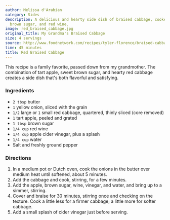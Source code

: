 ```yaml
---
author: Melissa d'Arabian
category: Sides
description: A delicious and hearty side dish of braised cabbage, cooked with apple,
  brown sugar, and red wine.
image: red_braised_cabbage.jpg
original_title: My Grandma's Braised Cabbage
size: 4 servings
source: http://www.foodnetwork.com/recipes/tyler-florence/braised-cabbage-recipe.html
time: 45 minutes
title: Red Braised Cabbage
---
```

This recipe is a family favorite, passed down from my grandmother. The combination of tart apple, sweet brown sugar, and hearty red cabbage creates a side dish that's both flavorful and satisfying.

### Ingredients

* `2 tbsp` butter
* `1` yellow onion, sliced with the grain
* `1/2` large or `1` small red cabbage, quartered, thinly sliced (core removed)
* `1` tart apple, peeled and grated
* `1 tbsp` brown sugar
* `1/4 cup` red wine
* `1/4 cup` apple cider vinegar, plus a splash
* `1/4 cup` water
* Salt and freshly ground pepper

### Directions

1. In a medium pot or Dutch oven, cook the onions in the butter over medium heat until softened, about 5 minutes.
2. Add the cabbage and cook, stirring, for a few minutes.
3. Add the apple, brown sugar, wine, vinegar, and water, and bring up to a simmer, stirring.
4. Cover and braise for 30 minutes, stirring once and checking on the texture. Cook a little less for a firmer cabbage; a little more for softer cabbage.
5. Add a small splash of cider vinegar just before serving.
